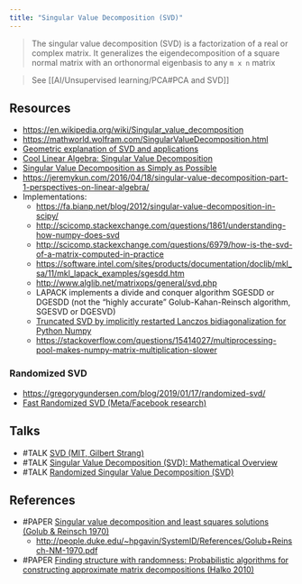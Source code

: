 ```yaml
---
title: "Singular Value Decomposition (SVD)"
---
```


> The singular value decomposition (SVD) is a factorization of a real or complex matrix. It generalizes the eigendecomposition of a square normal matrix with an orthonormal eigenbasis to any `m x n` matrix

> See [[AI/Unsupervised learning/PCA#PCA and SVD]]

## Resources
- https://en.wikipedia.org/wiki/Singular_value_decomposition
- https://mathworld.wolfram.com/SingularValueDecomposition.html
- [Geometric explanation of SVD and applications](http://www.ams.org/publicoutreach/feature-column/fcarc-svd)
- [Cool Linear Algebra: Singular Value Decomposition](https://andrew.gibiansky.com/blog/mathematics/cool-linear-algebra-singular-value-decomposition/)
- [Singular Value Decomposition as Simply as Possible](https://gregorygundersen.com/blog/2018/12/10/svd/)
- https://jeremykun.com/2016/04/18/singular-value-decomposition-part-1-perspectives-on-linear-algebra/
- Implementations:
	- https://fa.bianp.net/blog/2012/singular-value-decomposition-in-scipy/
	- http://scicomp.stackexchange.com/questions/1861/understanding-how-numpy-does-svd
	- http://scicomp.stackexchange.com/questions/6979/how-is-the-svd-of-a-matrix-computed-in-practice
	- https://software.intel.com/sites/products/documentation/doclib/mkl_sa/11/mkl_lapack_examples/sgesdd.htm 
	- http://www.alglib.net/matrixops/general/svd.php 
	- LAPACK implements a divide and conquer algorithm SGESDD or DGESDD (not the “highly accurate” Golub-Kahan-Reinsch algorithm, SGESVD or DGESVD) 
	- [Truncated SVD by implicitly restarted Lanczos bidiagonalization for Python Numpy](https://github.com/bwlewis/irlbpy)
	- https://stackoverflow.com/questions/15414027/multiprocessing-pool-makes-numpy-matrix-multiplication-slower

### Randomized SVD
- https://gregorygundersen.com/blog/2019/01/17/randomized-svd/
- [Fast Randomized SVD (Meta/Facebook research)](https://research.facebook.com/blog/2014/09/fast-randomized-svd/)

## Talks
- #TALK [SVD (MIT, Gilbert Strang)](https://www.youtube.com/watch?v=mBcLRGuAFUk)
- #TALK [Singular Value Decomposition (SVD): Mathematical Overview](https://www.youtube.com/watch?v=nbBvuuNVfco)
- #TALK [Randomized Singular Value Decomposition (SVD)](https://www.youtube.com/watch?v=fJ2EyvR85ro)

## References
- #PAPER [Singular value decomposition and least squares solutions (Golub & Reinsch 1970)](https://link.springer.com/article/10.1007/BF02163027)
	- http://people.duke.edu/~hpgavin/SystemID/References/Golub+Reinsch-NM-1970.pdf
- #PAPER [Finding structure with randomness: Probabilistic algorithms for constructing approximate matrix decompositions (Halko 2010)](https://arxiv.org/pdf/0909.4061)            
